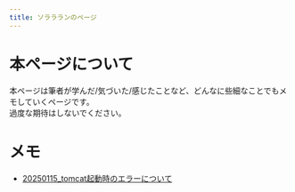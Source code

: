 ```yaml
---
title: ソララランのページ
---
```


# 本ページについて
本ページは筆者が学んだ/気づいた/感じたことなど、どんなに些細なことでもメモしていくページです。   
過度な期待はしないでください。

# メモ
- [20250115_tomcat起動時のエラーについて](docs/20250115.md)

